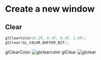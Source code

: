 ﻿# Create a new window
## Clear
```C++
glClearColor(0.2f, 0.3f, 0.3f, 1.0f);
glClear(GL_COLOR_BUFFER_BIT);
```
glClearColor
![glclearcolor](https://user-images.githubusercontent.com/98029669/212856198-ca833d0c-5b25-4f12-9f59-94ae3216d818.png)
glClear
![glclear](https://user-images.githubusercontent.com/98029669/212856438-349602c1-14f7-4398-aae1-14ee13041c73.png)
